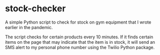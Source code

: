 # stock-checker

A simple Python script to check for stock on gym equipment that I wrote earlier in the pandemic.

The script checks for certain products every 10 minutes. If it finds certain items on the page that may indicate that the
item is in stock, it will send an SMS alert to my personal phone number using the Twilio Python package.